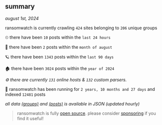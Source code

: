 
## summary
_august 1st, 2024_

ransomwatch is currently crawling `424` sites belonging to `206` unique groups

⏲ there have been `10` posts within the `last 24 hours`

🦈 there have been `2` posts within the `month of august`

🪐 there have been `1343` posts within the `last 90 days`

🏚 there have been `3024` posts within the `year of 2024`

_⚙️ there are currently `131` online hosts & `132` custom parsers._

🦕 ransomwatch has been running for `2 years, 10 months and 27 days` and indexed `12481` posts

_all data  [(groups)](http://ransomwhat.telemetry.ltd/groups) and [(posts)](http://ransomwhat.telemetry.ltd/posts) is available in JSON (updated hourly)_

> ransomwatch is fully [open source](https://github.com/joshhighet/ransomwatch#ransomwatch--). please consider [sponsoring](https://github.com/sponsors/joshhighet) if you find it useful!
